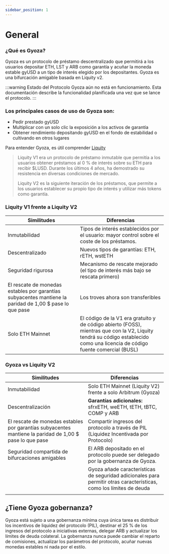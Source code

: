 ```yaml
---
sidebar_position: 1
---
```



# General

### ¿Qué es Gyoza?
Gyoza es un protocolo de préstamo descentralizado que permitirá a los usuarios depositar ETH, LST y ARB como garantía y acuñar la moneda estable gyUSD a un tipo de interés elegido por los depositantes. Gyoza es una bifurcación amigable basada en Liquity v2.

:::warning Estado del Protocolo
Gyoza aún no está en funcionamiento. Esta documentación describe la funcionalidad planificada una vez que se lance el protocolo.
:::

### Los principales casos de uso de Gyoza son:

- Pedir prestado gyUSD
- Multiplicar con un solo clic la exposición a los activos de garantía
- Obtener rendimiento depositando gyUSD en el fondo de estabilidad o cultivando en otros lugares

Para entender Gyoza, es útil comprender [Liquity](https://www.liquity.org)

> Liquity V1 era un protocolo de préstamo inmutable que permitía a los usuarios obtener préstamos al 0 % de interés sobre su ETH para recibir $LUSD. Durante los últimos 4 años, ha demostrado su resistencia en diversas condiciones de mercado. 
> 
> Liquity V2 es la siguiente iteración de los préstamos, que permite a los usuarios establecer su propio tipo de interés y utilizar más tokens como garantía.


### Liquity V1 frente a Liquity V2
| Similitudes | Diferencias  |
|--|--|
|Inmutabilidad  |  Tipos de interés establecidos por el usuario: mayor control sobre el coste de los préstamos. |
|Descentralizado| Nuevos tipos de garantías: ETH, rETH, wstETH|
|Seguridad rigurosa|Mecanismo de rescate mejorado (el tipo de interés más bajo se rescata primero)|
|El rescate de monedas estables por garantías subyacentes mantiene la paridad de 1,00 $ pase lo que pase| Los troves ahora son transferibles|
|Solo ETH Mainnet|El código de la V1 era gratuito y de código abierto (FOSS), mientras que con la V2, Liquity tendrá su código establecido como una licencia de código fuente comercial (BUSL)|

### Gyoza vs Liquity V2
| Similitudes | Diferencias  |
|--|--|
| Inmutabilidad|Solo ETH Mainnet (Liquity V2) frente a solo Arbitrum (Gyoza) |
|Descentralización| **Garantías adicionales:** sfrxETH, weETH, tETH, tBTC, COMP y ARB|
|El rescate de monedas estables por garantías subyacentes mantiene la paridad de 1,00 $ pase lo que pase| Compartir ingresos del protocolo a través de PIL (Liquidez Incentivada por Protocolo)|
|Seguridad compartida de bifurcaciones amigables |El ARB depositado en el protocolo puede ser delegado por la gobernanza de Gyoza.|
||Gyoza añade características de seguridad adicionales para permitir otras características, como los límites de deuda|
|||\

## ¿Tiene Gyoza gobernanza?
Gyoza está sujeto a una gobernanza mínima cuya única tarea es distribuir los incentivos de liquidez del protocolo (PIL), destinar el 25 % de los ingresos del protocolo a iniciativas externas, delegar ARB y actualizar los límites de deuda colateral. La gobernanza nunca puede cambiar el reparto de comisiones, actualizar los parámetros del protocolo, acuñar nuevas monedas estables ni nada por el estilo.